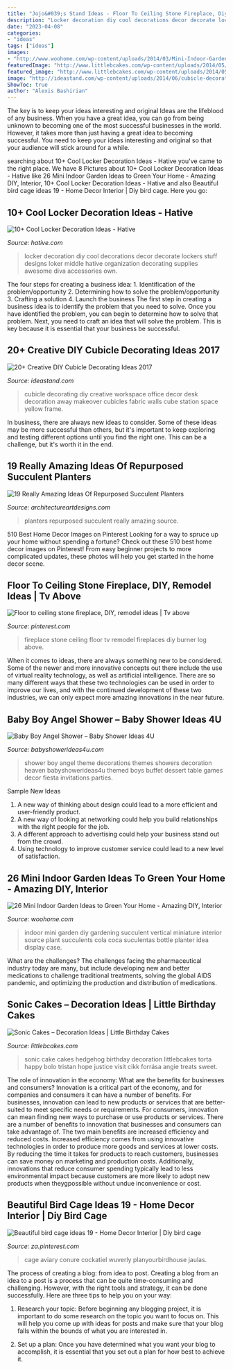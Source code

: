 ```yaml
---
title: "Jojo&#039;s Stand Ideas - Floor To Ceiling Stone Fireplace, Diy, Remodel Ideas"
description: "Locker decoration diy cool decorations decor decorate lockers stuff designs loker middle hative organization decorating supplies awesome diva accessories own"
date: "2023-04-08"
categories:
- "ideas"
tags: ["ideas"]
images:
- "http://www.woohome.com/wp-content/uploads/2014/03/Mini-Indoor-Gardening-23.jpg"
featuredImage: "http://www.littlebcakes.com/wp-content/uploads/2014/05/Sonic-Cakes-768x1024.jpg"
featured_image: "http://www.littlebcakes.com/wp-content/uploads/2014/05/Sonic-Cakes-768x1024.jpg"
image: "http://ideastand.com/wp-content/uploads/2014/06/cubicle-decorating-ideas/5-cubicle-decorating-ideas.jpg"
ShowToc: true
author: "Alexis Bashirian"
---
```



The key is to keep your ideas interesting and original
Ideas are the lifeblood of any business. When you have a great idea, you can go from being unknown to becoming one of the most successful businesses in the world. However, it takes more than just having a great idea to becoming successful. You need to keep your ideas interesting and original so that your audience will stick around for a while.

	

		
searching about 10+ Cool Locker Decoration Ideas - Hative you've came to the right place. We have 8 Pictures about 10+ Cool Locker Decoration Ideas - Hative like 26 Mini Indoor Garden Ideas to Green Your Home - Amazing DIY, Interior, 10+ Cool Locker Decoration Ideas - Hative and also Beautiful bird cage ideas 19 - Home Decor Interior | Diy bird cage. Here you go:
		
    
## 10+ Cool Locker Decoration Ideas - Hative

<img loading=lazy src="https://hative.com/wp-content/uploads/2014/05/locker-decoration/2-locker-decor-for-girl.jpg" onerror="this.onerror=null;this.src='https://tse4.mm.bing.net/th?id=OIP.y81IGgNRDhvNE99_2COy3gHaNg&amp;pid=15.1';" alt="10+ Cool Locker Decoration Ideas - Hative">

_Source: hative.com_

>locker decoration diy cool decorations decor decorate lockers stuff designs loker middle hative organization decorating supplies awesome diva accessories own. 

	

The four steps for creating a business idea: 1. Identification of the problem/opportunity 2. Determining how to solve the problem/opportunity 3. Crafting a solution 4. Launch the business
The first step in creating a business idea is to identify the problem that you need to solve. Once you have identified the problem, you can begin to determine how to solve that problem. Next, you need to craft an idea that will solve the problem. This is key because it is essential that your business be successful.

    
## 20+ Creative DIY Cubicle Decorating Ideas 2017

<img loading=lazy src="http://ideastand.com/wp-content/uploads/2014/06/cubicle-decorating-ideas/5-cubicle-decorating-ideas.jpg" onerror="this.onerror=null;this.src='https://tse1.mm.bing.net/th?id=OIP.kN64pKn6kPcVyFxPZPLnNAHaJ4&amp;pid=15.1';" alt="20+ Creative DIY Cubicle Decorating Ideas 2017">

_Source: ideastand.com_

>cubicle decorating diy creative workspace office decor desk decoration away makeover cubicles fabric walls cube station space yellow frame. 

	

In business, there are always new ideas to consider. Some of these ideas may be more successful than others, but it's important to keep exploring and testing different options until you find the right one. This can be a challenge, but it's worth it in the end.

    
## 19 Really Amazing Ideas Of Repurposed Succulent Planters

<img loading=lazy src="https://www.architectureartdesigns.com/wp-content/uploads/2016/07/12-44.jpg" onerror="this.onerror=null;this.src='https://tse1.mm.bing.net/th?id=OIP.1lBaEIHqxjEiFvrQZuQTeQHaLI&amp;pid=15.1';" alt="19 Really Amazing Ideas Of Repurposed Succulent Planters">

_Source: architectureartdesigns.com_

>planters repurposed succulent really amazing source. 

	

510 Best Home Decor Images on Pinterest
Looking for a way to spruce up your home without spending a fortune? Check out these 510 best home decor images on Pinterest! From easy beginner projects to more complicated updates, these photos will help you get started in the home decor scene.

    
## Floor To Ceiling Stone Fireplace, DIY, Remodel Ideas | Tv Above

<img loading=lazy src="https://i.pinimg.com/736x/55/43/20/554320633f6a320332212ef12d21f84f--stone-fireplaces-ceilings.jpg" onerror="this.onerror=null;this.src='https://tse3.mm.bing.net/th?id=OIP.8KJP8TUIckjLWw0r0Qx-WAHaNJ&amp;pid=15.1';" alt="Floor to ceiling stone fireplace, DIY, remodel ideas | Tv above">

_Source: pinterest.com_

>fireplace stone ceiling floor tv remodel fireplaces diy burner log above. 

	

When it comes to ideas, there are always something new to be considered. Some of the newer and more innovative concepts out there include the use of virtual reality technology, as well as artificial intelligence. There are so many different ways that these two technologies can be used in order to improve our lives, and with the continued development of these two industries, we can only expect more amazing innovations in the near future.

    
## Baby Boy Angel Shower – Baby Shower Ideas 4U

<img loading=lazy src="https://babyshowerideas4u.com/wp-content/uploads/2016/09/Baby-Boy-Angel-Shower-Dessert-Buffet.jpg" onerror="this.onerror=null;this.src='https://tse1.mm.bing.net/th?id=OIP.CrgMG9yMoGAcG1Er7Z_ZTgHaJ4&amp;pid=15.1';" alt="Baby Boy Angel Shower – Baby Shower Ideas 4U">

_Source: babyshowerideas4u.com_

>shower boy angel theme decorations themes showers decoration heaven babyshowerideas4u themed boys buffet dessert table games decor fiesta invitations parties. 

	

Sample New Ideas
1. A new way of thinking about design could lead to a more efficient and user-friendly product.
2. A new way of looking at networking could help you build relationships with the right people for the job.
3. A different approach to advertising could help your business stand out from the crowd.
4. Using technology to improve customer service could lead to a new level of satisfaction.

    
## 26 Mini Indoor Garden Ideas To Green Your Home - Amazing DIY, Interior

<img loading=lazy src="http://www.woohome.com/wp-content/uploads/2014/03/Mini-Indoor-Gardening-23.jpg" onerror="this.onerror=null;this.src='https://tse3.mm.bing.net/th?id=OIP.nMrH1D5AJNp7lpvIm3TbbgHaKl&amp;pid=15.1';" alt="26 Mini Indoor Garden Ideas to Green Your Home - Amazing DIY, Interior">

_Source: woohome.com_

>indoor mini garden diy gardening succulent vertical miniature interior source plant succulents cola coca suculentas bottle planter idea display case. 

	

What are the challenges?
The challenges facing the pharmaceutical industry today are many, but include developing new and better medications to challenge traditional treatments, solving the global AIDS pandemic, and optimizing the production and distribution of medications.

    
## Sonic Cakes – Decoration Ideas | Little Birthday Cakes

<img loading=lazy src="http://www.littlebcakes.com/wp-content/uploads/2014/05/Sonic-Cakes-768x1024.jpg" onerror="this.onerror=null;this.src='https://tse4.mm.bing.net/th?id=OIP.MyqhpkHc9yEPz6Bus1-PPAHaJ4&amp;pid=15.1';" alt="Sonic Cakes – Decoration Ideas | Little Birthday Cakes">

_Source: littlebcakes.com_

>sonic cake cakes hedgehog birthday decoration littlebcakes torta happy bolo tristan hope justice visit cikk forrása angie treats sweet. 

	

The role of innovation in the economy: What are the benefits for businesses and consumers?
Innovation is a critical part of the economy, and for companies and consumers it can have a number of benefits. For businesses, innovation can lead to new products or services that are better-suited to meet specific needs or requirements. For consumers, innovation can mean finding new ways to purchase or use products or services.
There are a number of benefits to innovation that businesses and consumers can take advantage of. The two main benefits are increased efficiency and reduced costs. Increased efficiency comes from using innovative technologies in order to produce more goods and services at lower costs. By reducing the time it takes for products to reach customers, businesses can save money on marketing and production costs. Additionally, innovations that reduce consumer spending typically lead to less environmental impact because customers are more likely to adopt new products when theygpossible without undue inconvenience or cost.

    
## Beautiful Bird Cage Ideas 19 - Home Decor Interior | Diy Bird Cage

<img loading=lazy src="https://i.pinimg.com/736x/23/90/31/239031a8b8a953a932e955d2936c1f28.jpg" onerror="this.onerror=null;this.src='https://tse2.mm.bing.net/th?id=OIP.AzVyH-dWoXtrsV20rKuEbgHaNv&amp;pid=15.1';" alt="Beautiful bird cage ideas 19 - Home Decor Interior | Diy bird cage">

_Source: za.pinterest.com_

>cage aviary conure cockatiel wuverly planyourbirdhouse jaulas. 

	

The process of creating a blog: from idea to post.
Creating a blog from an idea to a post is a process that can be quite time-consuming and challenging. However, with the right tools and strategy, it can be done successfully. Here are three tips to help you on your way: 
1. Research your topic: Before beginning any blogging project, it is important to do some research on the topic you want to focus on. This will help you come up with ideas for posts and make sure that your blog falls within the bounds of what you are interested in. 

2. Set up a plan: Once you have determined what you want your blog to accomplish, it is essential that you set out a plan for how best to achieve it.

